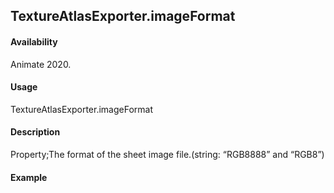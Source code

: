 ## TextureAtlasExporter.imageFormat

#### Availability

Animate 2020.

#### Usage

TextureAtlasExporter.imageFormat

#### Description

Property;The format of the sheet image file.(string: “RGB8888”  and “RGB8”)

#### Example

``` java script

````